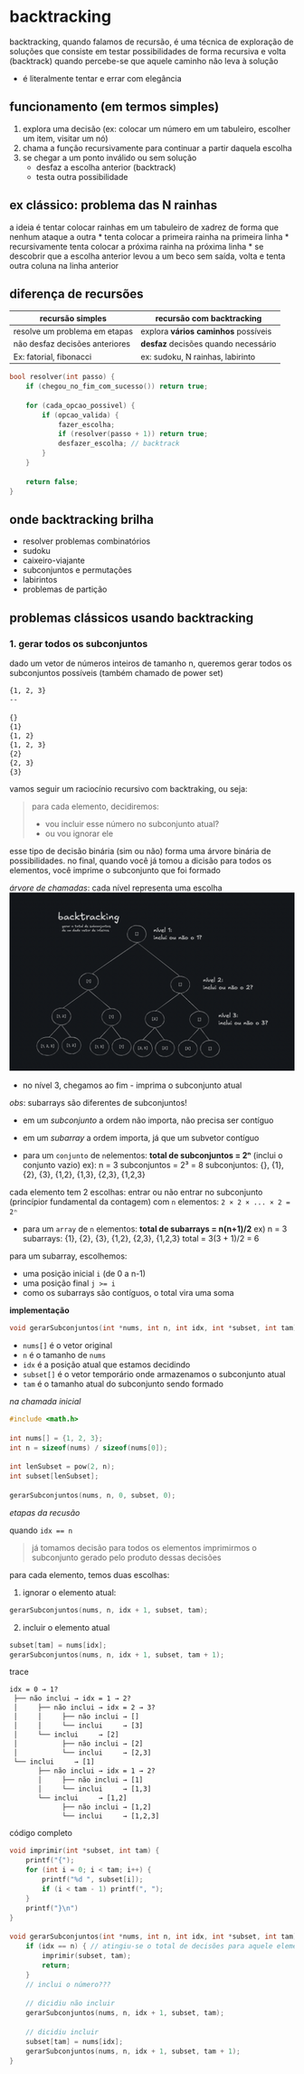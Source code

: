 # backtracking
backtracking, quando falamos de recursão, é uma técnica de exploração de soluções que consiste em testar possibilidades de forma recursiva e volta (backtrack) quando percebe-se que aquele caminho não leva à solução
* é literalmente tentar e errar com elegância

## funcionamento (em termos simples)
1. explora uma decisão (ex: colocar um número em um tabuleiro, escolher um item, visitar um nó)
2. chama a função recursivamente para continuar a partir daquela escolha
3. se chegar a um ponto inválido ou sem solução
    * desfaz a escolha anterior (backtrack)
    * testa outra possibilidade

## ex clássico: problema das N rainhas
a ideia é tentar colocar rainhas em um tabuleiro de xadrez de forma que nenhum ataque a outra
    * tenta colocar a primeira rainha na primeira linha
    * recursivamente tenta colocar a próxima rainha na próxima linha
    * se descobrir que a escolha anterior levou a um beco sem saída, volta e tenta outra coluna na linha anterior

## diferença de recursões
| recursão simples               | recursão com backtracking             |
| ------------------------------ | ------------------------------------- |
| resolve um problema em etapas  | explora **vários caminhos** possíveis |
| não desfaz decisões anteriores | **desfaz** decisões quando necessário |
| Ex: fatorial, fibonacci        | ex: sudoku, N rainhas, labirinto      |

```c
bool resolver(int passo) {
    if (chegou_no_fim_com_sucesso()) return true;

    for (cada_opcao_possivel) {
        if (opcao_valida) {
            fazer_escolha;
            if (resolver(passo + 1)) return true;
            desfazer_escolha; // backtrack
        }
    }

    return false;
}
```

## onde backtracking brilha
* resolver problemas combinatórios
* sudoku
* caixeiro-viajante
* subconjuntos e permutações
* labirintos
* problemas de partição

## problemas clássicos usando backtracking

### 1. gerar todos os subconjuntos
dado um vetor de números inteiros de tamanho n, queremos gerar todos os subconjuntos possíveis (também chamado de power set)

```
{1, 2, 3}
--

{}
{1}
{1, 2}
{1, 2, 3}
{2}
{2, 3}
{3}
```

vamos seguir um raciocínio recursivo com backtraking, ou seja:
> para cada elemento, decidiremos:
> * vou incluir esse número no subconjunto atual?
> * ou vou ignorar ele

esse tipo de decisão binária (sim ou não) forma uma árvore binária de possibilidades. no final, quando você já tomou a dicisão para todos os elementos, você imprime o subconjunto que foi formado

*árvore de chamadas*: cada nível representa uma escolha
![alt text](image.png)
* no nível 3, chegamos ao fim - imprima o subconjunto atual

*obs*: subarrays são diferentes de subconjuntos!
* em um *subconjunto* a ordem não importa, não precisa ser contíguo
* em um *subarray* a ordem importa, já que um subvetor contíguo

* para um `conjunto` de `n`elementos:
**total de subconjuntos =  2ⁿ** (inclui o conjunto vazio)
ex): n = 3
subconjuntos = 2³ = 8
subconjuntos: {}, {1}, {2}, {3}, {1,2}, {1,3}, {2,3}, {1,2,3}

cada elemento tem 2 escolhas: entrar ou não entrar no subconjunto (princípior fundamental da contagem)
com `n` elementos: `2 × 2 × ... × 2 = 2ⁿ`

* para um `array` de `n` elementos:
**total de subarrays = n(n+1)/2**
ex) n = 3
subarrays: {1}, {2}, {3}, {1,2}, {2,3}, {1,2,3}
total = 3(3 + 1)/2 = 6

para um subarray, escolhemos:
* uma posição inicial `i` (de 0 a n-1)
* uma posição final `j >= i`
* como os subarrays são contíguos, o total vira uma soma


**implementação**
```c
void gerarSubconjuntos(int *nums, int n, int idx, int *subset, int tam);
```
* `nums[]` é o vetor original 
* `n` é o tamanho de `nums`
* `idx` é a posição atual que estamos decidindo
* `subset[]` é o vetor temporário onde armazenamos o subconjunto atual
* `tam` é o tamanho atual do subconjunto sendo formado

*na chamada inicial*
```c
#include <math.h>

int nums[] = {1, 2, 3};
int n = sizeof(nums) / sizeof(nums[0]);

int lenSubset = pow(2, n);
int subset[lenSubset];

gerarSubconjuntos(nums, n, 0, subset, 0);
```

*etapas da recusão*

quando `idx == n`
> já tomamos decisão para todos os elementos
> imprimirmos o subconjunto gerado pelo produto dessas decisões

para cada elemento, temos duas escolhas:
1. ignorar o elemento atual:
```c
gerarSubconjuntos(nums, n, idx + 1, subset, tam);
```

2. incluir o elemento atual
```c
subset[tam] = nums[idx];
gerarSubconjuntos(nums, n, idx + 1, subset, tam + 1);
```

trace
```
idx = 0 → 1?
 ├── não inclui → idx = 1 → 2?
 │     ├── não inclui → idx = 2 → 3?
 │     │     ├── não inclui → []
 │     │     └── inclui     → [3]
 │     └── inclui     → [2]
 │           ├── não inclui → [2]
 │           └── inclui     → [2,3]
 └── inclui     → [1]
       ├── não inclui → idx = 1 → 2?
       │     ├── não inclui → [1]
       │     └── inclui     → [1,3]
       └── inclui     → [1,2]
             ├── não inclui → [1,2]
             └── inclui     → [1,2,3]
```

código completo
```c
void imprimir(int *subset, int tam) {
    printf("{");
    for (int i = 0; i < tam; i++) {
        printf("%d ", subset[i]);
        if (i < tam - 1) printf(", ");
    }
    printf("}\n")
}

void gerarSubconjuntos(int *nums, int n, int idx, int *subset, int tam) {
    if (idx == n) { // atingiu-se o total de decisões para aquele elemento
        imprimir(subset, tam);
        return;
    }
    // inclui o número???

    // dicidiu não incluir
    gerarSubconjuntos(nums, n, idx + 1, subset, tam);

    // dicidiu incluir
    subset[tam] = nums[idx];
    gerarSubconjuntos(nums, n, idx + 1, subset, tam + 1);
}
```